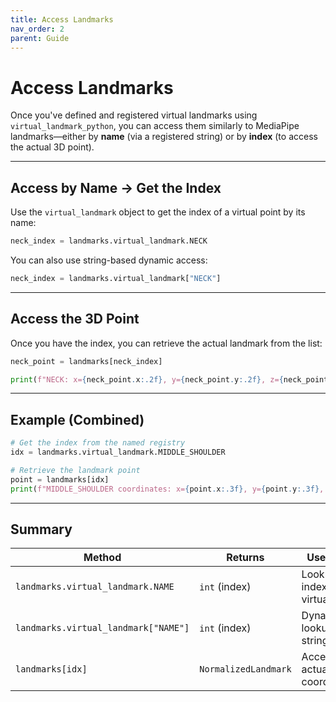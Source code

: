 ```yaml
---
title: Access Landmarks
nav_order: 2
parent: Guide
---
```

# Access Landmarks

Once you've defined and registered virtual landmarks using `virtual_landmark_python`, you can access them similarly to MediaPipe landmarks—either by **name** (via a registered string) or by **index** (to access the actual 3D point).

---

## Access by Name → Get the Index

Use the `virtual_landmark` object to get the index of a virtual point by its name:

```python
neck_index = landmarks.virtual_landmark.NECK
```

You can also use string-based dynamic access:

```python
neck_index = landmarks.virtual_landmark["NECK"]
```

---

## Access the 3D Point

Once you have the index, you can retrieve the actual landmark from the list:

```python
neck_point = landmarks[neck_index]

print(f"NECK: x={neck_point.x:.2f}, y={neck_point.y:.2f}, z={neck_point.z:.2f}")
```

---

## Example (Combined)

```python
# Get the index from the named registry
idx = landmarks.virtual_landmark.MIDDLE_SHOULDER

# Retrieve the landmark point
point = landmarks[idx]
print(f"MIDDLE_SHOULDER coordinates: x={point.x:.3f}, y={point.y:.3f}, z={point.z:.3f}")
```

---

## Summary

| Method                                | Returns              | Use case                         |
|---------------------------------------|-----------------------|----------------------------------|
| `landmarks.virtual_landmark.NAME`     | `int` (index)         | Look up index of virtual point   |
| `landmarks.virtual_landmark["NAME"]`  | `int` (index)         | Dynamic lookup by string         |
| `landmarks[idx]`                      | `NormalizedLandmark`  | Access actual point coordinates  |


